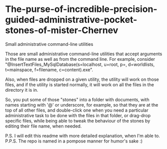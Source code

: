 # The-purse-of-incredible-precision-guided-administrative-pocket-stones-of-mister-Chernev
Small administrative command-line utilities

Those are small administrative command-line utilities that accept arguments in the file name as well as from the command line. For example, consider "@InsertTextFiles_MySqlDatabase(s=localhost, u=root, p=, d=worldlists, t=mainspace, f=filename, c=content).exe". 

Also, when files are dropped on a given utility, the utility will work on those files, and if the utility is started normally, it will work on all the files in the directory it is in.

So, you put some of those "stones" into a folder with documents, with names starting with '@' or underscore, for example, so that they are at the top of all other files, and double-click one when you need a particular administrative task to be done with the files in that folder, or drag-drop specific files, while being able to tweak the behaviour of the stones by editing their file name, when needed.

P.S. I will edit this readme with more detailed explanation, when I'm able to.
P.P.S. The repo is named in a pompose manner for humor's sake :)
